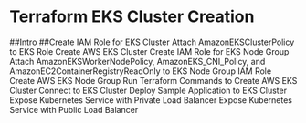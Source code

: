# Terraform EKS Cluster Creation
##Intro
##Create IAM Role for EKS Cluster
Attach AmazonEKSClusterPolicy to EKS Role
Create AWS EKS Cluster
Create IAM Role for EKS Node Group
Attach AmazonEKSWorkerNodePolicy, AmazonEKS_CNI_Policy, and AmazonEC2ContainerRegistryReadOnly to EKS Node Group IAM Role
Create AWS EKS Node Group
Run Terraform Commands to Create AWS EKS Cluster
Connect to EKS Cluster
Deploy Sample Application to EKS Cluster
Expose Kubernetes Service with Private Load Balancer
Expose Kubernetes Service with Public Load Balancer
